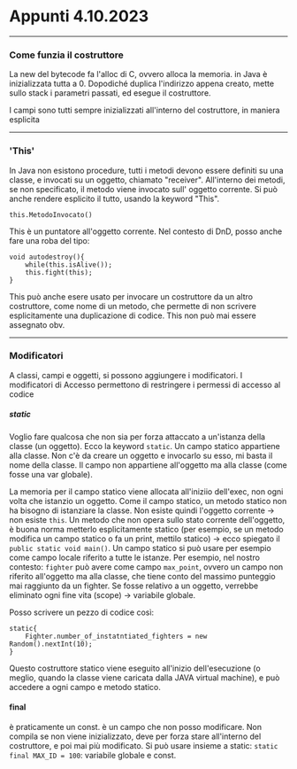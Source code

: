 # Appunti 4.10.2023

***
### Come funzia il costruttore
La new del bytecode fa l'alloc di C, ovvero alloca la memoria.
in Java è inizializzata tutta a 0. Dopodiché duplica l'indirizzo appena creato, 
mette sullo stack i parametri passati, ed esegue il costruttore.

I campi sono tutti sempre inizializzati all'interno del costruttore, in maniera esplicita

***
### 'This'
In Java non esistono procedure, tutti i metodi devono essere definiti
su una classe, e invocati su un oggetto, chiamato "receiver".
All'interno dei metodi, se non specificato, il metodo viene invocato sull'
oggetto corrente. Si può anche rendere esplicito il tutto, usando la keyword "This".
```
this.MetodoInvocato()
```
This è un puntatore all'oggetto corrente. Nel contesto di DnD, posso anche fare una roba del tipo:
``` 
void autodestroy(){
    while(this.isAlive());
    this.fight(this);
}
```
This può anche esere usato per invocare un costruttore da un altro costruttore,
come nome di un metodo, che permette di non scrivere esplicitamente una duplicazione di codice.
This non può mai essere assegnato obv.

***
### Modificatori
A classi, campi e oggetti, si possono aggiungere i modificatori.
I modificatori di Accesso permettono di restringere i permessi di accesso al codice
##### static
Voglio fare qualcosa che non sia per forza attaccato a un'istanza della classe (un oggetto).
Ecco la keyword `static`. Un campo statico appartiene alla classe. Non c'è da creare un oggetto e invocarlo
su esso, mi basta il nome della classe. Il campo non appartiene all'oggetto ma alla classe (come fosse una
var globale).

La memoria per il campo statico viene allocata all'iniziio dell'exec, non ogni volta che istanzio
un oggetto. 
Come il campo statico, un metodo statico non ha bisogno di istanziare la classe.
Non esiste quindi l'oggetto corrente -> non esiste `this`. 
Un metodo che non opera sullo stato corrente dell'oggetto, è buona norma metterlo esplicitamente
statico (per esempio, se un metodo modifica un campo statico o fa un print, mettilo statico) -> ecco
spiegato il `public static void main()`.
Un campo statico si può usare per esempio come campo locale riferito a tutte le istanze. Per esempio, 
nel nostro contesto: `fighter` può avere come campo `max_point`, ovvero un campo non riferito all'oggetto
ma alla classe, che tiene conto del massimo punteggio mai raggiunto da un fighter.
Se fosse relativo a un oggetto, verrebbe eliminato ogni fine vita (scope) -> variabile globale.

Posso scrivere un pezzo di codice così: 
```
static{
    Fighter.number_of_instatntiated_fighters = new Random().nextInt(10);
}
```
Questo costruttore statico viene eseguito all'inizio dell'esecuzione (o meglio, quando la classe viene caricata
dalla JAVA virtual machine), e può accedere a ogni campo e metodo statico.
#### final
è praticamente un const. è un campo che non posso modificare. Non compila se non viene inizializzato, deve per forza
stare all'interno del costruttore, e poi mai più modificato.
Si può usare insieme a static: `static final MAX_ID = 100`: variabile globale e const.
